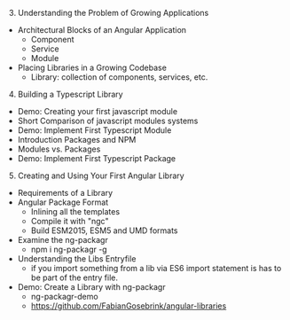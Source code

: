 3. Understanding the Problem of Growing Applications
  - Architectural Blocks of an Angular Application 
    - Component
    - Service
    - Module
  - Placing Libraries in a Growing Codebase
    - Library: collection of components, services, etc.
4. Building a Typescript Library
  - Demo: Creating your first javascript module
  - Short Comparison of javascript modules systems
  - Demo: Implement First Typescript Module
  - Introduction Packages and NPM
  - Modules vs. Packages
  - Demo: Implement First Typescript Package
5. Creating and Using Your First Angular Library
  - Requirements of a Library
  - Angular Package Format
    - Inlining all the templates
    - Compile it with "ngc"
    - Build ESM2015, ESM5 and UMD formats
  - Examine the ng-packagr
    - npm i ng-packagr -g
  - Understanding the Libs Entryfile
    - if you import something from a lib via ES6 import statement is has to be part of the entry file.
  - Demo: Create a Library with ng-packagr
    - ng-packagr-demo 
    - https://github.com/FabianGosebrink/angular-libraries
